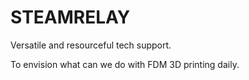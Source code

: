 # STEAMRELAY
Versatile and resourceful tech support. 

To envision what can we do with FDM 3D printing daily. 
